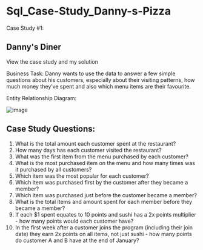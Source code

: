 # Sql_Case-Study_Danny-s-Pizza

Case Study #1: 

## Danny's Diner


View the case study and my solution

Business Task:
Danny wants to use the data to answer a few simple questions about his customers, especially about their visiting patterns, how much money they’ve spent and also which menu items are their favourite.

Entity Relationship Diagram:

![image](https://github.com/KiranKokateGitHub/Sql_Case-Study_Danny-s-Pizza/assets/138654368/5392bbd8-5468-424b-bf2a-c3d65efb138b)



## Case Study Questions:

1. What is the total amount each customer spent at the restaurant?
2. How many days has each customer visited the restaurant?
3. What was the first item from the menu purchased by each customer?
4. What is the most purchased item on the menu and how many times was it purchased by all customers?
5. Which item was the most popular for each customer?
6. Which item was purchased first by the customer after they became a member?
7. Which item was purchased just before the customer became a member?
8. What is the total items and amount spent for each member before they became a member?
9. If each $1 spent equates to 10 points and sushi has a 2x points multiplier - how many points would each customer have?
10. In the first week after a customer joins the program (including their join date) they earn 2x points on all items, not just sushi - how many points do customer A and B have at the end of January?
